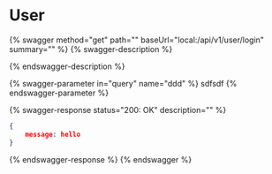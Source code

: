 # User



{% swagger method="get" path="" baseUrl="local:/api/v1/user/login" summary="" %}
{% swagger-description %}

{% endswagger-description %}

{% swagger-parameter in="query" name="ddd" %}
sdfsdf
{% endswagger-parameter %}

{% swagger-response status="200: OK" description="" %}
```json
{
    message: hello
}
```
{% endswagger-response %}
{% endswagger %}
